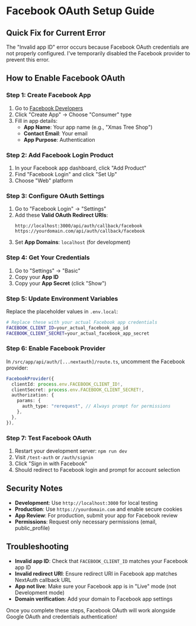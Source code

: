 # Facebook OAuth Setup Guide

## Quick Fix for Current Error

The "Invalid app ID" error occurs because Facebook OAuth credentials are not properly configured. I've temporarily disabled the Facebook provider to prevent this error.

## How to Enable Facebook OAuth

### Step 1: Create Facebook App

1. Go to [Facebook Developers](https://developers.facebook.com/)
2. Click "Create App" → Choose "Consumer" type
3. Fill in app details:
   - **App Name**: Your app name (e.g., "Xmas Tree Shop")
   - **Contact Email**: Your email
   - **App Purpose**: Authentication

### Step 2: Add Facebook Login Product

1. In your Facebook app dashboard, click "Add Product"
2. Find "Facebook Login" and click "Set Up"
3. Choose "Web" platform

### Step 3: Configure OAuth Settings

1. Go to "Facebook Login" → "Settings"
2. Add these **Valid OAuth Redirect URIs**:
   ```
   http://localhost:3000/api/auth/callback/facebook
   https://yourdomain.com/api/auth/callback/facebook
   ```
3. Set **App Domains**: `localhost` (for development)

### Step 4: Get Your Credentials

1. Go to "Settings" → "Basic"
2. Copy your **App ID**
3. Copy your **App Secret** (click "Show")

### Step 5: Update Environment Variables

Replace the placeholder values in `.env.local`:

```bash
# Replace these with your actual Facebook app credentials
FACEBOOK_CLIENT_ID=your_actual_facebook_app_id
FACEBOOK_CLIENT_SECRET=your_actual_facebook_app_secret
```

### Step 6: Enable Facebook Provider

In `/src/app/api/auth/[...nextauth]/route.ts`, uncomment the Facebook provider:

```typescript
FacebookProvider({
  clientId: process.env.FACEBOOK_CLIENT_ID!,
  clientSecret: process.env.FACEBOOK_CLIENT_SECRET!,
  authorization: {
    params: {
      auth_type: "rerequest", // Always prompt for permissions
    },
  },
}),
```

### Step 7: Test Facebook OAuth

1. Restart your development server: `npm run dev`
2. Visit `/test-auth` or `/auth/signin`
3. Click "Sign in with Facebook"
4. Should redirect to Facebook login and prompt for account selection

## Security Notes

- **Development**: Use `http://localhost:3000` for local testing
- **Production**: Use `https://yourdomain.com` and enable secure cookies
- **App Review**: For production, submit your app for Facebook review
- **Permissions**: Request only necessary permissions (email, public_profile)

## Troubleshooting

- **Invalid app ID**: Check that `FACEBOOK_CLIENT_ID` matches your Facebook app ID
- **Invalid redirect URI**: Ensure redirect URI in Facebook app matches NextAuth callback URL
- **App not live**: Make sure your Facebook app is in "Live" mode (not Development mode)
- **Domain verification**: Add your domain to Facebook app settings

Once you complete these steps, Facebook OAuth will work alongside Google OAuth and credentials authentication!
